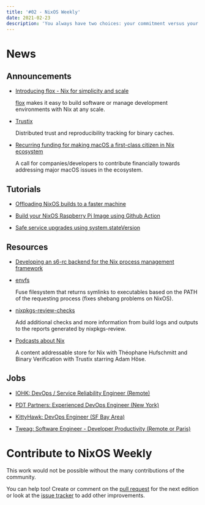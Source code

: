 ```yaml
---
title: '#02 - NixOS Weekly'
date: 2021-02-23
description: 'You always have two choices: your commitment versus your fear - Sammy Davis'
---
```


# News

## Announcements

- [Introducing flox - Nix for simplicity and scale](https://discourse.nixos.org/t/introducing-flox-nix-for-simplicity-and-scale/11275)

  [flox](https://floxdev.com) makes it easy to build software or manage development environments with Nix at any scale.

- [Trustix](https://www.tweag.io/blog/2020-12-16-trustix-announcement/)

  Distributed trust and reproducibility tracking for binary caches.

- [Recurring funding for making macOS a first-class citizen in Nix ecosystem](https://discourse.nixos.org/t/recurring-funding-for-making-macos-first-class-citizen-in-nix-ecosystem/11386)

  A call for companies/developers to contribute financially towards addressing major macOS issues in the ecosystem.

## Tutorials

- [Offloading NixOS builds to a faster machine](https://sgt.hootr.club/molten-matter/nix-distributed-builds/)

- [Build your NixOS Raspberry Pi Image using Github Action](https://github.com/lucernae/nixos-pi/)

- [Safe service upgrades using system.stateVersion](https://nixos.mayflower.consulting/blog/2021/01/28/nextcloud-stateversion/)

## Resources

- [Developing an s6-rc backend for the Nix process management framework](https://sandervanderburg.blogspot.com/2021/02/developing-s6-rc-backend-for-nix.html)

- [envfs](https://github.com/Mic92/envfs)

  Fuse filesystem that returns symlinks to executables based on the PATH of the requesting process
  (fixes shebang problems on NixOS).

- [nixpkgs-review-checks](https://github.com/SuperSandro2000/nixpkgs-review-checks)

  Add additional checks and more information from build logs and outputs to the reports generated by nixpkgs-review.

- [Podcasts about Nix](https://www.compositional.fm/hosts/rok)

  A content addressable store for Nix with Théophane Hufschmitt and Binary Verification with Trustix
  starring Adam Höse.

## Jobs

- [IOHK: DevOps / Service Reliability Engineer (Remote)](https://discourse.nixos.org/t/devops-service-reliability-engineer-nix-nixops-flakes-hydra/11353)

- [PDT Partners: Experienced DevOps Engineer (New York)](https://boards.greenhouse.io/pdtpartners/jobs/1473543)

- [KittyHawk: DevOps Engineer (SF Bay Area)](https://discourse.nixos.org/t/job-devops-engineer-at-kitty-hawk-sf-bay-area/11636)

- [Tweag: Software Engineer - Developer Productivity (Remote or Paris)](https://boards.greenhouse.io/tweag/jobs/4212663002)

# Contribute to NixOS Weekly

This work would not be possible without the many contributions of the community.

You can help too! Create or comment on the [pull request](https://github.com/NixOS/nixos-weekly/pulls)
for the next edition or look at the
[issue tracker](https://github.com/NixOS/nixos-weekly/issues) to add other improvements.
